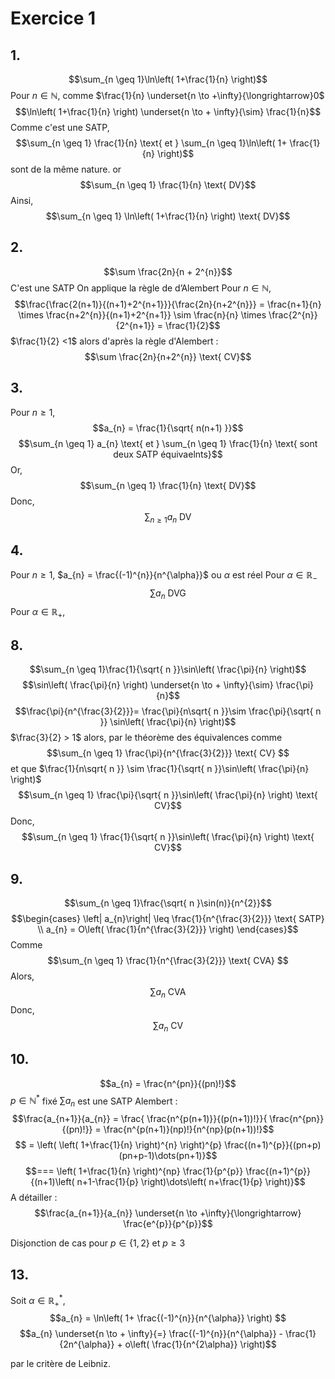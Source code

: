 # Exercice 1
## 1. 
$$\sum_{n \geq 1}\ln\left( 1+\frac{1}{n} \right)$$
Pour $n \in \mathbb{N}$, 
comme $\frac{1}{n} \underset{n \to +\infty}{\longrightarrow}0$
$$\ln\left( 1+\frac{1}{n} \right) \underset{n \to + \infty}{\sim} \frac{1}{n}$$
Comme c'est une SATP, 
$$\sum_{n \geq 1} \frac{1}{n} \text{ et } \sum_{n \geq 1}\ln\left( 1+ \frac{1}{n} \right)$$
sont de la même nature. 
or
$$\sum_{n \geq 1} \frac{1}{n} \text{ DV}$$
Ainsi, 
$$\sum_{n \geq 1} \ln\left( 1+\frac{1}{n} \right) \text{ DV}$$

## 2.
$$\sum \frac{2n}{n + 2^{n}}$$
C'est une SATP
On applique la règle de d’Alembert
Pour $n \in \mathbb{N}$, 
$$\frac{\frac{2(n+1)}{(n+1)+2^{n+1}}}{\frac{2n}{n+2^{n}}} = \frac{n+1}{n} \times \frac{n+2^{n}}{(n+1)+2^{n+1}} \sim \frac{n}{n} \times \frac{2^{n}}{2^{n+1}} = \frac{1}{2}$$
$\frac{1}{2} <1$ alors d'après la règle d'Alembert : 
$$\sum \frac{2n}{n+2^{n}} \text{ CV}$$

## 3. 
Pour $n \geq 1$,
$$a_{n} = \frac{1}{\sqrt{ n(n+1) }}$$
$$\sum_{n \geq 1} a_{n} \text{ et } \sum_{n \geq 1} \frac{1}{n} \text{ sont deux SATP équivaelnts}$$
Or, 
$$\sum_{n \geq 1} \frac{1}{n} \text{ DV}$$
Donc, 
$$\sum_{n \geq 1} a_{n}\text{ DV}$$

## 4. 
Pour $n \geq 1$, $a_{n} = \frac{(-1)^{n}}{n^{\alpha}}$ ou $\alpha$ est réel
Pour $\alpha \in \mathbb{R}_{-}$
$$\sum a_{n} \text{ DVG}$$
Pour $\alpha \in \mathbb{R}_{+}$, 


## 8.
$$\sum_{n \geq 1}\frac{1}{\sqrt{ n }}\sin\left( \frac{\pi}{n} \right)$$
$$\sin\left( \frac{\pi}{n} \right) \underset{n \to + \infty}{\sim} \frac{\pi}{n}$$
$$\frac{\pi}{n^{\frac{3}{2}}}= \frac{\pi}{n\sqrt{ n }}\sim \frac{\pi}{\sqrt{ n }} \sin\left( \frac{\pi}{n} \right)$$
$\frac{3}{2} > 1$ alors, par le théorème des équivalences
comme 
$$\sum_{n \geq 1} \frac{\pi}{n^{\frac{3}{2}}} \text{ CV} $$
et que $\frac{1}{n\sqrt{ n }} \sim \frac{1}{\sqrt{ n }}\sin\left( \frac{\pi}{n} \right)$
$$\sum_{n \geq 1} \frac{\pi}{\sqrt{ n }}\sin\left( \frac{\pi}{n} \right) \text{ CV}$$
Donc, 
$$\sum_{n \geq 1} \frac{1}{\sqrt{ n }}\sin\left( \frac{\pi}{n} \right) \text{ CV}$$
## 9.
$$\sum_{n \geq 1}\frac{\sqrt{ n }\sin(n)}{n^{2}}$$
$$\begin{cases}
\left| a_{n}\right| \leq \frac{1}{n^{\frac{3}{2}}} \text{ SATP} \\
a_{n} = O\left( \frac{1}{n^{\frac{3}{2}}} \right)
\end{cases}$$
Comme
$$\sum_{n \geq 1} \frac{1}{n^{\frac{3}{2}}} \text{ CVA} $$
Alors, 
$$\sum a_{n} \text{ CVA}$$
Donc, 
$$\sum a_{n} \text{ CV}$$
## 10.
$$a_{n} = \frac{n^{pn}}{(pn)!}$$
$p \in \mathbb{N}^{*}$ fixé
$\sum a_{n}$ est une SATP 
Alembert : 
$$\frac{a_{n+1}}{a_{n}} = \frac{ \frac{n^{p(n+1)}}{(p(n+1))!}}{ \frac{n^{pn}}{(pn)!}} = \frac{n^{p(n+1)}(np)!}{n^{np}(p(n+1))!}$$
$$ = \left( \left( 1+\frac{1}{n} \right)^{n} \right)^{p} \frac{(n+1)^{p}}{(pn+p)(pn+p-1)\dots(pn+1)}$$
$$=== \left( 1+\frac{1}{n} \right)^{np} \frac{1}{p^{p}} \frac{(n+1)^{p}}{(n+1)\left( n+1-\frac{1}{p} \right)\dots\left( n+\frac{1}{p} \right)}$$
A détailler : 
$$\frac{a_{n+1}}{a_{n}} \underset{n \to +\infty}{\longrightarrow} \frac{e^{p}}{p^{p}}$$

Disjonction de cas pour $p \in \{ 1, 2 \}$ et $p \geq 3$

## 13. 
Soit $\alpha \in \mathbb{R}_{+}^{*}$,
$$a_{n} = \ln\left( 1+ \frac{(-1)^{n}}{n^{\alpha}} \right) $$
$$a_{n} \underset{n \to + \infty}{=} \frac{(-1)^{n}}{n^{\alpha}} - \frac{1}{2n^{\alpha}} + o\left( \frac{1}{n^{2\alpha}} \right)$$

par le critère de Leibniz. 

